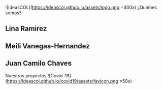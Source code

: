![IdeasCOL](https://ideascol.github.io/assets/logo.png =400x)
¿Quiénes somos?
## Lina Ramirez
## Meili Vanegas-Hernandez
## Juan Camilo Chaves
Nuestros proyectos
![Covid-19](https://ideascol.github.io/covid19/assets/favicon.png =50x)
